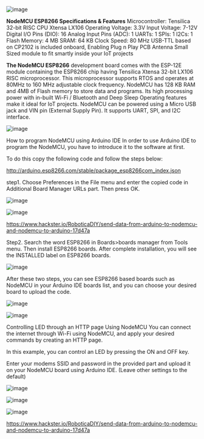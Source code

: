 ![image](https://user-images.githubusercontent.com/83362170/164504682-7f9d74c3-e34f-4234-b525-a475ba933bf6.png)

**NodeMCU ESP8266 Specifications & Features**
Microcontroller: Tensilica 32-bit RISC CPU Xtensa LX106
Operating Voltage: 3.3V
Input Voltage: 7-12V
Digital I/O Pins (DIO): 16
Analog Input Pins (ADC): 1
UARTs: 1
SPIs: 1
I2Cs: 1
Flash Memory: 4 MB
SRAM: 64 KB
Clock Speed: 80 MHz
USB-TTL based on CP2102 is included onboard, Enabling Plug n Play
PCB Antenna
Small Sized module to fit smartly inside your IoT projects

**The NodeMCU ESP8266** development board comes with the ESP-12E module containing the ESP8266 chip having Tensilica Xtensa 32-bit LX106 RISC microprocessor. This microprocessor supports RTOS and operates at 80MHz to 160 MHz adjustable clock frequency. NodeMCU has 128 KB RAM and 4MB of Flash memory to store data and programs. Its high processing power with in-built Wi-Fi / Bluetooth and Deep Sleep Operating features make it ideal for IoT projects.
NodeMCU can be powered using a Micro USB jack and VIN pin (External Supply Pin). It supports UART, SPI, and I2C interface.

![image](https://user-images.githubusercontent.com/83362170/164504513-996cc388-125a-4085-b033-21c4e438ac69.png)

How to program NodeMCU using Arduino IDE
In order to use Arduino IDE to program the NodeMCU, you have to introduce it to the software at first.

To do this copy the following code and follow the steps below:

http://arduino.esp8266.com/stable/package_esp8266com_index.json

step1. Choose Preferences in the File menu and enter the copied code in Additional Board Manager URLs part. Then press OK.

![image](https://user-images.githubusercontent.com/83362170/164505423-c03a1cef-715e-4aaa-87a7-f79732114201.png)

![image](https://user-images.githubusercontent.com/83362170/164982212-bde7b003-bee6-484b-9cbc-98c7298ed657.png)

https://www.hackster.io/RoboticaDIY/send-data-from-arduino-to-nodemcu-and-nodemcu-to-arduino-17d47a



Step2. Search the word ESP8266 in Boards>boards manager from Tools menu. Then install ESP8266 boards. After complete installation, you will see the INSTALLED label on ESP8266 boards.

![image](https://user-images.githubusercontent.com/83362170/164505508-6d01dc29-b623-4d66-9486-e9ac397fa1e2.png)

After these two steps, you can see ESP8266 based boards such as NodeMCU in your Arduino IDE boards list, and you can choose your desired board to upload the code.

![image](https://user-images.githubusercontent.com/83362170/164505570-376e91f3-656d-44ad-ad43-583b675ec815.png)

![image](https://user-images.githubusercontent.com/83362170/164505596-3c97e477-12c6-413c-81a7-a69f3b963141.png)

Controlling LED through an HTTP page Using NodeMCU
You can connect the internet through Wi-Fi using NodeMCU, and apply your desired commands by creating an HTTP page.

In this example, you can control an LED by pressing the ON and OFF key.

Enter your modems SSID and password in the provided part and upload it on your NodeMCU board using Arduino IDE. (Leave other settings to the default)

![image](https://user-images.githubusercontent.com/83362170/164982347-2b2a980a-8923-4811-a028-d70a043ad692.png)

![image](https://user-images.githubusercontent.com/83362170/164982358-81dffff7-9e74-400e-88e7-1d38510359f0.png)

![image](https://user-images.githubusercontent.com/83362170/164982369-67792361-52bd-416f-88c0-90a2f0b65a8d.png)

https://www.hackster.io/RoboticaDIY/send-data-from-arduino-to-nodemcu-and-nodemcu-to-arduino-17d47a
